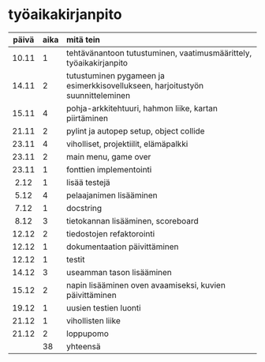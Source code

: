 # työaikakirjanpito

| päivä | aika | mitä tein  |
| :----:|:-----| :-----|
| 10.11 | 1    | tehtävänantoon tutustuminen, vaatimusmäärittely, työaikakirjanpito  |
| 14.11 | 2    | tutustuminen pygameen ja esimerkkisovellukseen, harjoitustyön suunnitteleminen |
| 15.11 | 4    | pohja-arkkitehtuuri, hahmon liike, kartan piirtäminen |
| 21.11 | 2    | pylint ja autopep setup, object collide |
| 23.11 | 4    | viholliset, projektiilit, elämäpalkki |
| 23.11 | 2    | main menu, game over |
| 23.11 | 1    | fonttien implementointi |
| 2.12  | 1    | lisää testejä |
| 5.12  | 4    | pelaajanimen lisääminen |
| 7.12  | 1    | docstring |
| 8.12  | 3    | tietokannan lisääminen, scoreboard |
| 12.12 | 2    | tiedostojen refaktorointi |
| 12.12 | 1    | dokumentaation päivittäminen |
| 12.12 | 1    | testit |
| 14.12 | 3    | useamman tason lisääminen |
| 15.12 | 2    | napin lisääminen oven avaamiseksi, kuvien päivittäminen |
| 19.12 | 1    | uusien testien luonti |
| 21.12 | 1    | vihollisten liike |
| 21.12 | 2    | loppupomo |
|       | 38   | yhteensä
